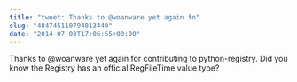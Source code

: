 ```yaml
---
title: "tweet: Thanks to @woanware yet again fo"
slug: "484745110794813440"
date: "2014-07-03T17:06:55+00:00"
---
```

Thanks to @woanware yet again for contributing to python-registry. Did you know the Registry has an official RegFileTime value type?